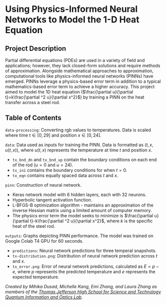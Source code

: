 # Using Physics-Informed Neural Networks to Model the 1-D Heat Equation

## Project Description
Partial differential equations (PDEs) are used in a variety of field and applications; however, they lack closed-form solutions and require methods of approximation. Alongside mathematical approaches to approximation, computational tools like physics-informed neural networks (PINNs) have emerged. PINNs leverage a physics-based error term in addition to a typical mathematics-based error term to achieve a higher accuracy. This project aimed to model the 1D heat equation ($\frac{\partial u}{\partial t}=k\frac{\partial ^2 u}{\partial x^2}$) by training a PINN on the heat transfer across a steel rod. 

## Table of Contents

`data-processing`: Converting rgb values to temperatures. Data is scaled where time $t \in [0,29]$ and position $x \in [0,24]$.

`data`: Data used as inputs for training the PINN. Data is formatted as $(t, x, u(t,x))$, where $u(t,x)$ represents the temperature at time $t$ and position $x$. 
* `tx_bnd_dn` and `tx_bnd_up` contain the boundary conditions on each end of the rod ($u=0$ and $u=24$).
* `tx_ini` contains the boundary conditions for when $t=0$.
* `tx_eqn` contains equally spaced data across $t$ and $x$.

`pinn`: Construction of neural network.
* Keras network model with 6 hidden layers, each with 32 neurons.
* Hyperbolic tangent activation function.
* L-BFGS-B optimization algorithm - maintains an approximation of the inverse Hessian matrix using a limited amount of computer memory.
* The physics error term the model seeks to minimize is $\frac{\partial u}{\partial t}-k\frac{\partial ^2 u}{\partial x^2}$, where $k$ is the specific heat of the steel rod.

`outputs`: Graphs depicting PINN performance. The model was trained on Google Colab T4 GPU for 60 seconds.
* `predictions`: Neural network predictions for three temperal snapshots.
* `tx-distribution.png`: Distribution of neural network prediction across $t$ and $x$.
* `tx_error.png`: Error of neural network predictions, calculated as $E=p-e$, where $p$ represents the predicted temperature and $e$ represents the expected temperature.

_Created by Mihika Dusad, Michelle Kang, Emi Zhang, and Laura Zhang as members of the [Thomas Jefferson High School for Science and Technology Quantum Information and Optics Lab](https://qlab.sites.tjhsst.edu/)._
